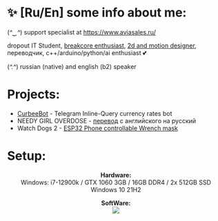 # ✨ [Ru/En] some info about me:

(*^‿^*) support specialist at https://www.aviasales.ru/

dropout IT Student, [breakcore enthusiast](cutscriesslices.t.me), [2d and motion designer](bnzdesign.t.me), переводчик, c++/arduino/python/ai enthusiast 💕

(*^.^*) russian (native) and english (b2) speaker

# Projects:
- [CurbeeBot](https://github.com/benzoganger/CurbeeBot) - Telegram Inline-Query currency rates bot 
- NEEDY GIRL OVERDOSE - [перевод](https://steamcommunity.com/sharedfiles/filedetails/?id=2732334668) с английского на русский
- Watch Dogs 2 - [ESP32 Phone controllable Wrench mask](https://github.com/benzoganger/wrenchmask_esp32)


# Setup:
<p align="center"><b>Hardware:</b> 
  <br>Windows: i7-12900k / GTX 1060 3GB / 16GB DDR4 / 2x 512GB SSD Windows 10 21H2</p>

<p align="center">
    <b>SoftWare:</b><br>
        <img src="https://skillicons.dev/icons?i=visualstudio,figma,ps,ableton"/>
    <br>
